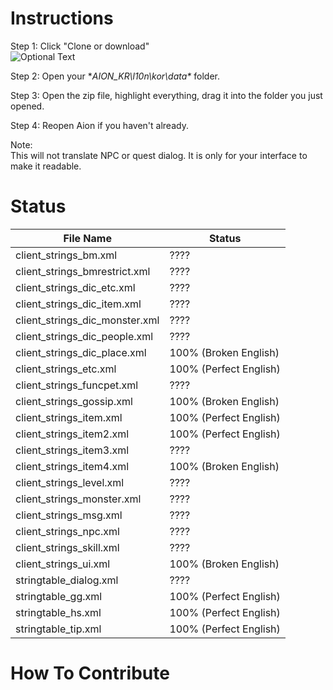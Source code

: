 # Instructions

Step 1: Click "Clone or download"  
![Optional Text](https://i.imgur.com/Nz0mT5H.png)  

Step 2: Open your **AION_KR\l10n\kor\data\** folder.  

Step 3: Open the zip file, highlight everything, drag it into the folder you just opened.  

Step 4: Reopen Aion if you haven't already.  

Note:  
This will not translate NPC or quest dialog.  It is only for your interface to make it readable.  

# Status 

File Name | Status
-------------------------- | --------------------------  
client_strings_bm.xml | ????  
client_strings_bmrestrict.xml | ????  
client_strings_dic_etc.xml | ????  
client_strings_dic_item.xml | ????  
client_strings_dic_monster.xml | ????  
client_strings_dic_people.xml | ????  
client_strings_dic_place.xml | 100% (Broken English)  
client_strings_etc.xml | 100% (Perfect English)  
client_strings_funcpet.xml | ????  
client_strings_gossip.xml | 100% (Broken English)  
client_strings_item.xml | 100% (Perfect English)  
client_strings_item2.xml | 100% (Perfect English) 
client_strings_item3.xml | ????  
client_strings_item4.xml | 100% (Broken English)  
client_strings_level.xml | ????  
client_strings_monster.xml | ????  
client_strings_msg.xml | ????  
client_strings_npc.xml | ????  
client_strings_skill.xml | ????  
client_strings_ui.xml | 100% (Broken English)  
stringtable_dialog.xml | ????  
stringtable_gg.xml | 100% (Perfect English)  
stringtable_hs.xml | 100% (Perfect English)  
stringtable_tip.xml | 100% (Perfect English)  

# How To Contribute
